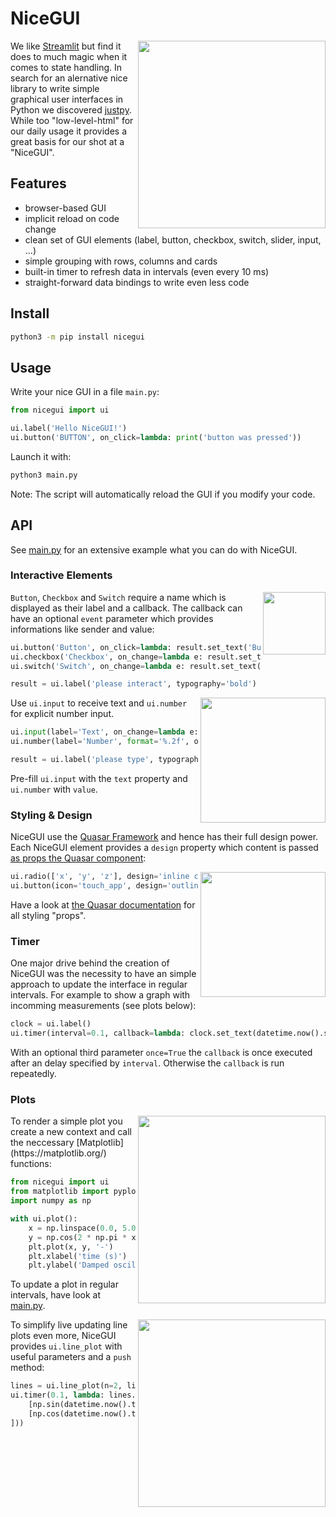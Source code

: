 # NiceGUI

<img src="https://raw.githubusercontent.com/zauberzeug/nicegui/main/sceenshots/ui-elements.png" width="300" align="right">

We like [Streamlit](https://streamlit.io/) but find it does to much magic when it comes to state handling. In search for an alernative nice library to write simple graphical user interfaces in Python we discovered [justpy](https://justpy.io/). While too "low-level-html" for our daily usage it provides a great basis for our shot at a "NiceGUI".

## Features

- browser-based GUI
- implicit reload on code change
- clean set of GUI elements (label, button, checkbox, switch, slider, input, ...)
- simple grouping with rows, columns and cards
- built-in timer to refresh data in intervals (even every 10 ms)
- straight-forward data bindings to write even less code

## Install

```bash
python3 -m pip install nicegui
```

## Usage

Write your nice GUI in a file `main.py`:

```python
from nicegui import ui

ui.label('Hello NiceGUI!')
ui.button('BUTTON', on_click=lambda: print('button was pressed'))
```

Launch it with:

```bash
python3 main.py
```

Note: The script will automatically reload the GUI if you modify your code.

## API

See [main.py](https://github.com/zauberzeug/nicegui/tree/main/main.py) for an extensive example what you can do with NiceGUI.

### Interactive Elements

<img src="https://raw.githubusercontent.com/zauberzeug/nicegui/main/sceenshots/demo-boolean-interaction.gif" width="100" align="right">

`Button`, `Checkbox` and `Switch` require a name which is displayed as their label and a callback. The callback can have an optional `event` parameter which provides informations like sender and value:

```python
ui.button('Button', on_click=lambda: result.set_text('Button: pressed'))
ui.checkbox('Checkbox', on_change=lambda e: result.set_text(f'checkbox: {e.value}'))
ui.switch('Switch', on_change=lambda e: result.set_text(f'switch: {e.value}'))

result = ui.label('please interact', typography='bold')
```

<img src="https://raw.githubusercontent.com/zauberzeug/nicegui/main/sceenshots/demo-input.gif" width="200" align="right">

Use `ui.input` to receive text and `ui.number` for explicit number input.

```python
ui.input(label='Text', on_change=lambda e: result.set_text(e.value))
ui.number(label='Number', format='%.2f', on_change=lambda e: result.set_text(e.value))

result = ui.label('please type', typography='bold')
```

Pre-fill `ui.input` with the `text` property and `ui.number` with `value`.

### Styling & Design

NiceGUI use the [Quasar Framework](https://quasar.dev/) and hence has their full design power. Each NiceGUI element provides a `design` property which content is passed [as props the Quasar component](https://justpy.io/quasar_tutorial/introduction/#props-of-quasar-components):

<img src="https://raw.githubusercontent.com/zauberzeug/nicegui/main/sceenshots/demo-design.gif" width="200" align="right">

```python
ui.radio(['x', 'y', 'z'], design='inline color=green')
ui.button(icon='touch_app', design='outline round')
```

Have a look at [the Quasar documentation](https://quasar.dev/vue-components/button#design) for all styling "props".

### Timer

One major drive behind the creation of NiceGUI was the necessity to have an simple approach to update the interface
in regular intervals. For example to show a graph with incomming measurements (see plots below):

```python
clock = ui.label()
ui.timer(interval=0.1, callback=lambda: clock.set_text(datetime.now().strftime("%X")))
```

With an optional third parameter `once=True` the `callback` is once executed after an delay specified by `interval`. Otherwise the `callback` is run repeatedly.

### Plots

<img src="https://raw.githubusercontent.com/zauberzeug/nicegui/main/sceenshots/demo-plot.png" width="300" align="right">
To render a simple plot you create a new context and call the neccessary [Matplotlib](https://matplotlib.org/) functions:

```python
from nicegui import ui
from matplotlib import pyplot as plt
import numpy as np

with ui.plot():
    x = np.linspace(0.0, 5.0)
    y = np.cos(2 * np.pi * x) * np.exp(-x)
    plt.plot(x, y, '-')
    plt.xlabel('time (s)')
    plt.ylabel('Damped oscillation')
```

To update a plot in regular intervals, have look at [main.py](https://github.com/zauberzeug/nicegui/tree/main/main.py).

<img src="https://raw.githubusercontent.com/zauberzeug/nicegui/main/sceenshots/demo-live-plot.gif" width="300" align="right">

To simplify live updating line plots even more, NiceGUI provides `ui.line_plot` with useful parameters and a `push` method:

```python
lines = ui.line_plot(n=2, limit=20).with_legend(['sin', 'cos'], loc='upper center', ncol=2)
ui.timer(0.1, lambda: lines.push([datetime.now()], [
    [np.sin(datetime.now().timestamp()) + 0.02 * np.random.randn()],
    [np.cos(datetime.now().timestamp()) + 0.02 * np.random.randn()],
]))
```
